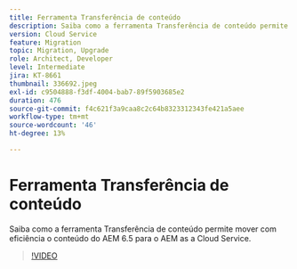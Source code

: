 ```yaml
---
title: Ferramenta Transferência de conteúdo
description: Saiba como a ferramenta Transferência de conteúdo permite mover com eficiência o conteúdo do AEM 6.5 para o AEM as a Cloud Service.
version: Cloud Service
feature: Migration
topic: Migration, Upgrade
role: Architect, Developer
level: Intermediate
jira: KT-8661
thumbnail: 336692.jpeg
exl-id: c9504888-f3df-4004-bab7-89f5903685e2
duration: 476
source-git-commit: f4c621f3a9caa8c2c64b8323312343fe421a5aee
workflow-type: tm+mt
source-wordcount: '46'
ht-degree: 13%

---
```


# Ferramenta Transferência de conteúdo

Saiba como a ferramenta Transferência de conteúdo permite mover com eficiência o conteúdo do AEM 6.5 para o AEM as a Cloud Service.

>[!VIDEO](https://video.tv.adobe.com/v/336692?quality=12&learn=on)
